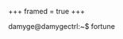 +++
framed = true
+++

<div id="quote-box">damyge@damygectrl:~$ fortune<br> </div>

<script>
  document.addEventListener("DOMContentLoaded", function() {
   
  });
</script>